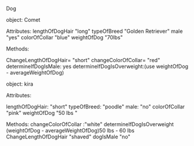 Dog

object: Comet

Attributes:
lengthOfDogHair "long"
typeOfBreed "Golden Retriever"
male "yes"
colorOfCollar "blue"
weightOfDog "70lbs"



Methods:

ChangeLengthOfDogHair= "short"
changeColorOfCollar= "red"
determineIfDogIsMale: yes
determineIfDogIsOverweight:(use weightOfDog - averageWeightOfDog)

object: kira

Attributes:

lengthOfDogHair: "short"
typeOfBreed: "poodle"
male: "no"
colorOfCollar "pink"
weightOfDog "50 lbs "

Methods:
changeColorOfCollar :"white"
determineIfDogIsOverweight (weightOfDog - averageWeightOfDog)50 lbs - 60 lbs
ChangeLengthOfDogHair "shaved"
dogIsMale "no"
